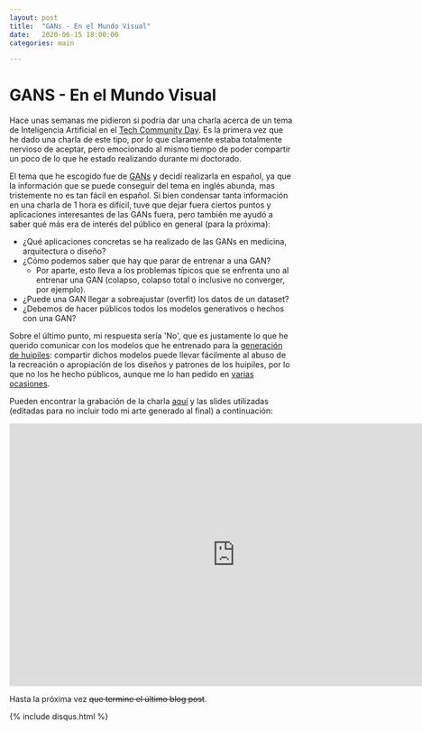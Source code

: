 ```yaml
---
layout: post
title:  "GANs - En el Mundo Visual"
date:   2020-06-15 18:00:00
categories: main

---
```


# GANS - En el Mundo Visual

Hace unas semanas me pidieron si podría dar una charla acerca de un tema de Inteligencia Artificial en el [Tech Community Day](https://techcommunityday.com/). Es la primera vez que he dado una charla de este tipo, por lo que claramente estaba totalmente nervioso de aceptar, pero emocionado al mismo tiempo de poder compartir un poco de lo que he estado realizando durante mi doctorado. 

El tema que he escogido fue de [GANs](https://blog.diegoporres.com/main/2019/07/17/UnsupervisingArt/) y decidí realizarla en español, ya que la información que se puede conseguir del tema en inglés abunda, mas tristemente no es tan fácil en español. Si bien condensar tanta información en una charla de 1 hora es difícil, tuve que dejar fuera ciertos puntos y aplicaciones interesantes de las GANs fuera, pero también me ayudó a saber qué más era de interés del público en general (para la próxima):

* ¿Qué aplicaciones concretas se ha realizado de las GANs en medicina, arquitectura o diseño?
* ¿Cómo podemos saber que hay que parar de entrenar a una GAN?
    * Por aparte, esto lleva a los problemas típicos que se enfrenta uno al entrenar una GAN (colapso, colapso total o inclusive no converger, por ejemplo).
* ¿Puede una GAN llegar a sobreajustar (overfit) los datos de un dataset?
* ¿Debemos de hacer públicos todos los modelos generativos o hechos con una GAN?

Sobre el último punto, mi respuesta sería 'No', que es justamente lo que he querido comunicar con los modelos que he entrenado para la [generación de huipiles](https://blog.diegoporres.com/main/2020/06/21/OnStyle/): compartir dichos modelos puede llevar fácilmente al abuso de la recreación o apropiación de los diseños y patrones de los huipiles, por lo que no los he hecho públicos, aunque me lo han pedido en [varias ocasiones](https://twitter.com/PDillis/status/1270365318599278593?s=20).

Pueden encontrar la grabación de la charla [aquí](https://www.youtube.com/watch?v=DdD39y8rJQ8) y las slides utilizadas (editadas para no incluir todo mi arte generado al final) a continuación:

<iframe src="https://docs.google.com/presentation/d/e/2PACX-1vTGilWQpywgIhU1kCfir3zZwusptKPkvVYPdH1Qdga4hF_6Sz38gZerCVchykZHZqD9MzplXZWWNm5H/embed?start=false&loop=false&delayms=5000" frameborder="0" width="800" height="466" allowfullscreen="true" mozallowfullscreen="true" webkitallowfullscreen="true"></iframe>

Hasta la próxima vez ~~que termine el último blog post~~.

{% include disqus.html %}
